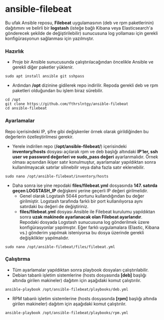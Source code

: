 # ansible-filebeat

Bu ufak Ansible reposu, **Filebeat** uygulamasının (deb ve rpm paketlerinin) dağıtımını ve belirli bir **logstash** (isteğe bağlı Kibana veya Elasticsearch'a gönderecek şekilde de değiştirilebilir) sunucusuna log yollaması için gerekli konfigürasyonun sağlanması için yazılmıştır.



### Hazırlık

- Proje bir Ansible sunucusunda çalıştırılacağından öncelikle Ansible ve gerekli diğer paketler yüklenir.

```
sudo apt install ansible git sshpass
```

- Ardından **/opt** dizinine gidilerek repo indirilir. Repoda gerekli deb ve rpm paketleri olduğundan bu işlem biraz sürebilir.

```
cd /opt
git clone https://github.com/fthrslntgy/ansible-filebeat
cd ansible-filebeat
```



### Ayarlamalar

Repo içerisindeki IP, şifre gibi değişkenler örnek olarak girildiğinden bu değerlerin özelleştirilmesi gerekir.

- Yerele indirilen repo (**/opt/ansible-filebeat/**) içerisindeki **inventory/hosts** dosyası açılarak rpm ve deb başlığı altındaki **IP'ler, ssh user ve password değerleri ve sudo_pass değeri** ayarlanmalıdır. Örnek olması açısından ikişer satır konulmuştur, ayarlamalar yapıldıktan sonra kullanılmayacak satırlar silinebilir veya daha fazla satır eklenebilir.

```
sudo nano /opt/ansible-filebeat/inventory/hosts
```

- Daha sonra ise yine repodaki **files/filebeat.yml** dosyasında **147. satırda geçen LOGSTASH_IP** değişkeni yerine geçerli IP değeri girilmelidir.
  - Genel olarak Logstash 5044 portunu kullandığından bu değer girilmiştir. Logstash tarafında farklı bir port kullanılıyorsa aynı satırdaki bu değeri de değiştiriniz.
  - **files/filebeat.yml** dosyası Ansible ile Filebeat kurulumu yapıldıktan sonra **uzak makinede ayarlanacak olan Filebeat ayarlarıdır**. Repodaki dosyada Logstash sunucusuna log gönderilmek üzere konfigürasyonlar yapılmıştır. Eğer farklı uygulamalara (Elastic, Kibana vs.) gönderim yapılmak isteniyorsa bu dosya üzerinde gerekli değişiklikler yapılmalıdır.

```
sudo nano /opt/ansible-filebeat/files/filebeat.yml
```



### Çalıştırma

- Tüm ayarlamalar yapıldıktan sonra playbook dosyaları çalıştırılabilir. 
- Debian tabanlı işletim sistemlerine (hosts dosyasında **[deb]** başlığı altında girilen makineler) dağıtım için aşağıdaki komut çalıştırılır.

```
ansible-playbook /opt/ansible-filebeat/playbooks/deb.yml
```

- RPM tabanlı işletim sistemlerine (hosts dosyasında **[rpm]** başlığı altında girilen makineler) dağıtım için aşağıdaki komut çalıştırılır.

```
ansible-playbook /opt/ansible-filebeat/playbooks/rpm.yml
```



